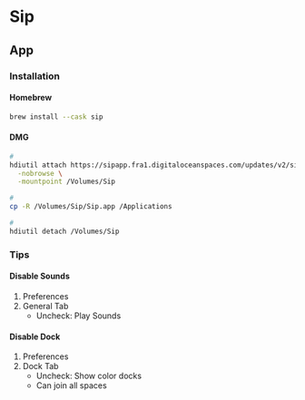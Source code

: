 # Sip

<!--
https://sipapp.io/updates/#2.5.4
-->

## App

### Installation

#### Homebrew

```sh
brew install --cask sip
```

#### DMG

```sh
#
hdiutil attach https://sipapp.fra1.digitaloceanspaces.com/updates/v2/sip-2.5.4.dmg \
  -nobrowse \
  -mountpoint /Volumes/Sip

#
cp -R /Volumes/Sip/Sip.app /Applications

#
hdiutil detach /Volumes/Sip
```

### Tips

#### Disable Sounds

1. Preferences
2. General Tab
   - Uncheck: Play Sounds

#### Disable Dock

1. Preferences
2. Dock Tab
   - Uncheck: Show color docks
   - Can join all spaces
